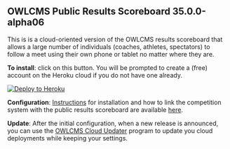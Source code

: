 ## OWLCMS Public Results Scoreboard 35.0.0-alpha06

This is is a cloud-oriented version of the OWLCMS results scoreboard that allows a large number of individuals (coaches, athletes, spectators) to follow a meet using their own phone or tablet no matter where they are.

**To install**: click on this button.  You will be prompted to create a (free) account on the Heroku cloud if you do not have one already.  

[![Deploy to Heroku](https://www.herokucdn.com/deploy/button.png)](https://heroku.com/deploy?template=https://github.com/owlcms/publicresults-heroku-prerelease/tree/35.0.0-alpha06)

**Configuration**: [Instructions](https://owlcms.github.io/owlcms4-prerelease/#/PublicResults) for installation and how to link the competition system with the public results scoreboard are available [here](https://jflamy-dev.github.io/owlcms4-prerelease/#/PublicResults).

**Update**: After the initial configuration, when a new release is announced, you can use the [OWLCMS Cloud Updater](https://github.com/owlcms/owlcms4-heroku-updater/) program to update you cloud deployments while keeping your settings.